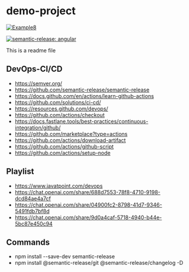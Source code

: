 
# demo-project

[![Example8](https://github.com/SoufianeSaadouni/demo-project/actions/workflows/example8.yml/badge.svg)](https://github.com/SoufianeSaadouni/demo-project/actions/workflows/example8.yml)

[![semantic-release: angular](https://img.shields.io/badge/semantic--release-angular-e10079?logo=semantic-release)](https://github.com/semantic-release/semantic-release)

This is a readme file

## DevOps-CI/CD

- <https://semver.org/>
- <https://github.com/semantic-release/semantic-release>
- <https://docs.github.com/en/actions/learn-github-actions>
- <https://github.com/solutions/ci-cd/>
- <https://resources.github.com/devops/>
- <https://github.com/actions/checkout>
- <https://docs.fastlane.tools/best-practices/continuous-integration/github/>
- <https://github.com/marketplace?type=actions>
- <https://github.com/actions/download-artifact>
- <https://github.com/actions/github-script>
- <https://github.com/actions/setup-node>

## Playlist

- <https://www.javatpoint.com/devops>
- <https://chat.openai.com/share/688d7553-78f8-4710-9198-dcd84ae4a7cf>
- <https://chat.openai.com/share/04900fc2-8798-41d7-9346-5491fdb7bf8d>
- <https://chat.openai.com/share/9d0a4caf-5718-4940-b44e-5bc87e450c94>

## Commands

- npm install --save-dev semantic-release
- npm install @semantic-release/git @semantic-release/changelog -D
